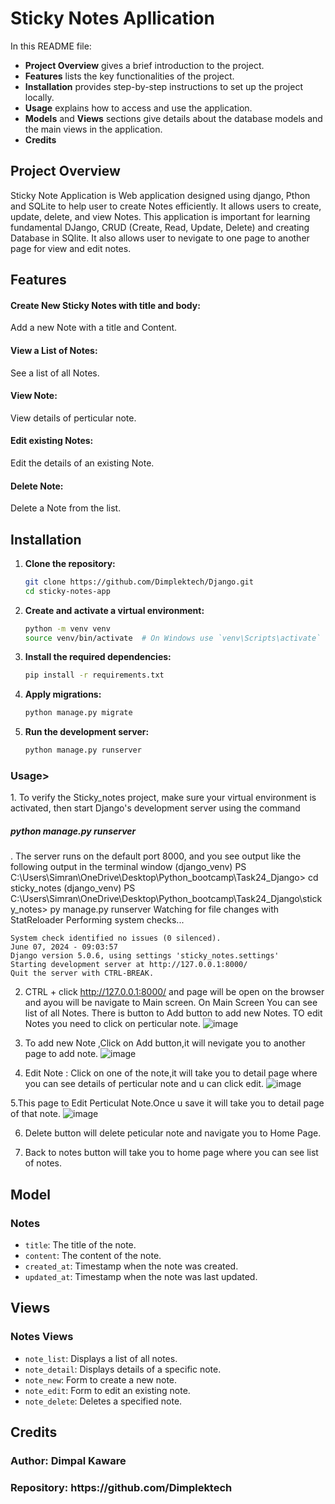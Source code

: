 # Sticky Notes Apllication
In this README file:
- **Project Overview** gives a brief introduction to the project.
- **Features** lists the key functionalities of the project.
- **Installation** provides step-by-step instructions to set up the project locally.
- **Usage** explains how to access and use the application.
- **Models** and **Views** sections give details about the database models and the main views in the application.
- **Credits** 

<h2>Project Overview</h2>
Sticky Note Application is Web application designed using django, Pthon and SQLite to help user to create Notes efficiently. It allows users to create, update, delete, and view Notes. This application is important for learning fundamental DJango, CRUD (Create, Read, Update, Delete) and creating Database in SQlite. It also allows user to nevigate to one page to another page for view and edit notes.

<h2> Features</h2>
<h4>Create New Sticky Notes with title and body:</h4> Add a new Note with a title and Content.
<h4>View a List of Notes: </h4>See a list of all Notes.
<h4>View Note:</h4> View details of perticular note.
<h4>Edit existing Notes:</h4> Edit the details of an existing Note.
<h4>Delete Note:</h4>Delete a Note from the list.

## Installation
1. **Clone the repository:**
    ```sh
    git clone https://github.com/Dimplektech/Django.git
    cd sticky-notes-app
    ```

2. **Create and activate a virtual environment:**
    ```sh
    python -m venv venv
    source venv/bin/activate  # On Windows use `venv\Scripts\activate`
    ```

3. **Install the required dependencies:**
    ```sh
    pip install -r requirements.txt
    ```

4. **Apply migrations:**
    ```sh
    python manage.py migrate
    ```

5. **Run the development server:**
    ```sh
    python manage.py runserver
    ```


<h3>Usage></h3>
1. To verify the Sticky_notes project, make sure your virtual environment is activated, then start Django's development server using the command
<h5>python manage.py runserver</h5>. The server runs on the default port 8000, and you see output like the following output in the terminal window
    (django_venv) PS C:\Users\Simran\OneDrive\Desktop\Python_bootcamp\Task24_Django> cd sticky_notes
    (django_venv) PS C:\Users\Simran\OneDrive\Desktop\Python_bootcamp\Task24_Django\sticky_notes> py manage.py runserver
    Watching for file changes with StatReloader
    Performing system checks...
    
    System check identified no issues (0 silenced).
    June 07, 2024 - 09:03:57
    Django version 5.0.6, using settings 'sticky_notes.settings'
    Starting development server at http://127.0.0.1:8000/
    Quit the server with CTRL-BREAK.

2. CTRL + click  http://127.0.0.1:8000/ and page will be open on the browser and ayou will be navigate to Main screen. On Main Screen You can see list of all Notes.
   There is button to Add button to add new Notes.
   TO edit Notes you need to click on perticular note.
   ![image](https://github.com/Dimplektech/Django/assets/163059141/e04d9981-9e7c-4648-8ee6-a47bd3eef419)
   
3. To add new Note ,Click on Add button,it will nevigate you to another page to add note.
 ![image](https://github.com/Dimplektech/Django/assets/163059141/c9a46e7e-b32f-4311-a5db-7595f119fa43)
   

4. Edit Note : Click on one of the note,it will take you to detail page where you can see details of perticular note and u can click edit.
   ![image](https://github.com/Dimplektech/Django/assets/163059141/3f68f658-3b6d-4272-87f0-0645b9e5f881)
   

5.This page to Edit Perticulat Note.Once u save it will take you to detail page of that note.
   ![image](https://github.com/Dimplektech/Django/assets/163059141/45d45fbe-bbb3-4b8f-bf4c-3e54dc314278)

6. Delete button will delete peticular note and navigate you to Home Page.   

7. Back to notes button will take you to home page where you can see list of notes.

## Model
### Notes
- `title`: The title of the note.
- `content`: The content of the note.
- `created_at`: Timestamp when the note was created.
- `updated_at`: Timestamp when the note was last updated.

## Views 
### Notes Views
- `note_list`: Displays a list of all notes.
- `note_detail`: Displays details of a specific note.
- `note_new`: Form to create a new note.
- `note_edit`: Form to edit an existing note.
- `note_delete`: Deletes a specified note.

 
    
<h2>Credits</h2>
<h3> Author: Dimpal Kaware </h3>
<h3>Repository: https://github.com/Dimplektech</h3>
